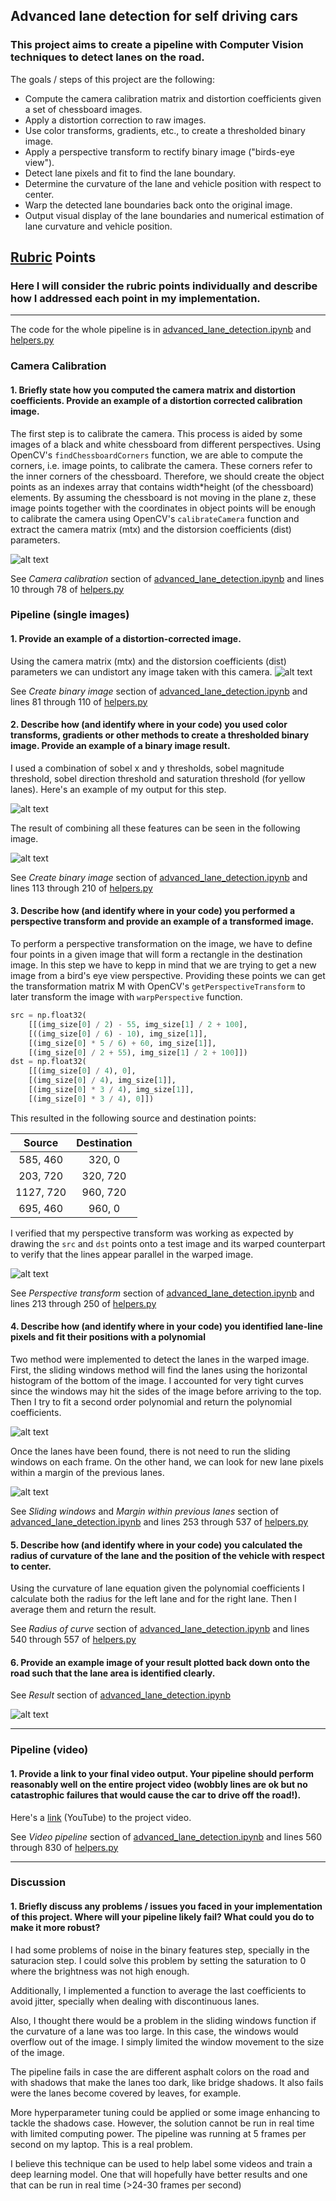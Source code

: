 ## Advanced lane detection for self driving cars

### This project aims to create a pipeline with Computer Vision techniques to detect lanes on the road.

The goals / steps of this project are the following:

* Compute the camera calibration matrix and distortion coefficients given a set of chessboard images.
* Apply a distortion correction to raw images.
* Use color transforms, gradients, etc., to create a thresholded binary image.
* Apply a perspective transform to rectify binary image ("birds-eye view").
* Detect lane pixels and fit to find the lane boundary.
* Determine the curvature of the lane and vehicle position with respect to center.
* Warp the detected lane boundaries back onto the original image.
* Output visual display of the lane boundaries and numerical estimation of lane curvature and vehicle position.

[//]: # (Image References)

[image1]: ./output_images/chessboard_undistorted.png "Chessboard undistortion"
[image2]: ./output_images/undistorted.png "Undistorted"
[image3]: ./output_images/gradients_and_color.png "Gradients and color processing"
[image4]: ./output_images/combined.png "Gradients and color processing combined"
[image5]: ./output_images/warped.png "Bird's eye view transformation"
[image6]: ./output_images/sliding_windows.png "Lane finding with sliding windows"
[image7]: ./output_images/previous_poly.png "Lane finding with previous polynomial coefficients"
[image8]: ./output_images/result.png "Unwarped detections on original image"

[video1]: ./project_video.mp4 "Video"

## [Rubric](https://review.udacity.com/#!/rubrics/571/view) Points

### Here I will consider the rubric points individually and describe how I addressed each point in my implementation.  

---

The code for the whole pipeline is in [advanced_lane_detection.ipynb](https://github.com/josh31416/self-driving-car-nanodegree-at-udacity/blob/master/advanced-lane-detection/advanced_lane_detection.ipynb) and [helpers.py](https://github.com/josh31416/self-driving-car-nanodegree-at-udacity/blob/master/advanced-lane-detection/helpers.py)

### Camera Calibration

#### 1. Briefly state how you computed the camera matrix and distortion coefficients. Provide an example of a distortion corrected calibration image.

The first step is to calibrate the camera. This process is aided by some images of a black and white chessboard from different perspectives. Using OpenCV's `findChessboardCorners` function, we are able to compute the corners, i.e. image points, to calibrate the camera. These corners refer to the inner corners of the chessboard. Therefore, we should create the object points as an indexes array that contains width*height (of the chessboard) elements. By assuming the chessboard is not moving in the plane z, these image points together with the coordinates in object points will be enough to calibrate the camera using OpenCV's `calibrateCamera` function and extract the camera matrix (mtx) and the distorsion coefficients (dist) parameters.

![alt text][image1]

See *Camera calibration* section of [advanced_lane_detection.ipynb](https://github.com/josh31416/self-driving-car-nanodegree-at-udacity/blob/master/advanced-lane-detection/advanced_lane_detection.ipynb) and lines 10 through 78 of [helpers.py](https://github.com/josh31416/self-driving-car-nanodegree-at-udacity/blob/master/advanced-lane-detection/helpers.py)

### Pipeline (single images)

#### 1. Provide an example of a distortion-corrected image.

Using the camera matrix (mtx) and the distorsion coefficients (dist) parameters we can undistort any image taken with this camera.
![alt text][image2]

See *Create binary image* section of [advanced_lane_detection.ipynb](https://github.com/josh31416/self-driving-car-nanodegree-at-udacity/blob/master/advanced-lane-detection/advanced_lane_detection.ipynb) and lines 81 through 110 of [helpers.py](https://github.com/josh31416/self-driving-car-nanodegree-at-udacity/blob/master/advanced-lane-detection/helpers.py)

#### 2. Describe how (and identify where in your code) you used color transforms, gradients or other methods to create a thresholded binary image. Provide an example of a binary image result.

I used a combination of sobel x and y thresholds, sobel magnitude threshold, sobel direction threshold and saturation threshold (for yellow lanes). Here's an example of my output for this step.

![alt text][image3]

The result of combining all these features can be seen in the following image.

![alt text][image4]

See *Create binary image* section of [advanced_lane_detection.ipynb](https://github.com/josh31416/self-driving-car-nanodegree-at-udacity/blob/master/advanced-lane-detection/advanced_lane_detection.ipynb) and lines 113 through 210 of [helpers.py](https://github.com/josh31416/self-driving-car-nanodegree-at-udacity/blob/master/advanced-lane-detection/helpers.py)

#### 3. Describe how (and identify where in your code) you performed a perspective transform and provide an example of a transformed image.

To perform a perspective transformation on the image, we have to define four points in a given image that will form a rectangle in the destination image. In this step we have to kepp in mind that we are trying to get a new image from a bird's eye view perspective. Providing these points we can get the transformation matrix M with OpenCV's `getPerspectiveTransform` to later transform the image with `warpPerspective` function.

```python
src = np.float32(
    [[(img_size[0] / 2) - 55, img_size[1] / 2 + 100],
    [((img_size[0] / 6) - 10), img_size[1]],
    [(img_size[0] * 5 / 6) + 60, img_size[1]],
    [(img_size[0] / 2 + 55), img_size[1] / 2 + 100]])
dst = np.float32(
    [[(img_size[0] / 4), 0],
    [(img_size[0] / 4), img_size[1]],
    [(img_size[0] * 3 / 4), img_size[1]],
    [(img_size[0] * 3 / 4), 0]])
```

This resulted in the following source and destination points:

| Source        | Destination   | 
|:-------------:|:-------------:| 
| 585, 460      | 320, 0        | 
| 203, 720      | 320, 720      |
| 1127, 720     | 960, 720      |
| 695, 460      | 960, 0        |

I verified that my perspective transform was working as expected by drawing the `src` and `dst` points onto a test image and its warped counterpart to verify that the lines appear parallel in the warped image.

![alt text][image5]

See *Perspective transform* section of [advanced_lane_detection.ipynb](https://github.com/josh31416/self-driving-car-nanodegree-at-udacity/blob/master/advanced-lane-detection/advanced_lane_detection.ipynb) and lines 213 through 250 of [helpers.py](https://github.com/josh31416/self-driving-car-nanodegree-at-udacity/blob/master/advanced-lane-detection/helpers.py)

#### 4. Describe how (and identify where in your code) you identified lane-line pixels and fit their positions with a polynomial

Two method were implemented to detect the lanes in the warped image. First, the sliding windows method will find the lanes using the horizontal histogram of the bottom of the image. I accounted for very tight curves since the windows may hit the sides of the image before arriving to the top. Then I try to fit a second order polynomial and return the polynomial coefficients.

![alt text][image6]

Once the lanes have been found, there is not need to run the sliding windows on each frame. On the other hand, we can look for new lane pixels within a margin of the previous lanes. 

![alt text][image7]

See *Sliding windows* and *Margin within previous lanes* section of [advanced_lane_detection.ipynb](https://github.com/josh31416/self-driving-car-nanodegree-at-udacity/blob/master/advanced-lane-detection/advanced_lane_detection.ipynb) and lines 253 through 537 of [helpers.py](https://github.com/josh31416/self-driving-car-nanodegree-at-udacity/blob/master/advanced-lane-detection/helpers.py)

#### 5. Describe how (and identify where in your code) you calculated the radius of curvature of the lane and the position of the vehicle with respect to center.

Using the curvature of lane equation given the polynomial coefficients I calculate both the radius for the left lane and for the right lane. Then I average them and return the result.

See *Radius of curve* section of [advanced_lane_detection.ipynb](https://github.com/josh31416/self-driving-car-nanodegree-at-udacity/blob/master/advanced-lane-detection/advanced_lane_detection.ipynb) and lines 540 through 557 of [helpers.py](https://github.com/josh31416/self-driving-car-nanodegree-at-udacity/blob/master/advanced-lane-detection/helpers.py)

#### 6. Provide an example image of your result plotted back down onto the road such that the lane area is identified clearly.

See *Result* section of [advanced_lane_detection.ipynb](https://github.com/josh31416/self-driving-car-nanodegree-at-udacity/blob/master/advanced-lane-detection/advanced_lane_detection.ipynb)

![alt text][image8]

---

### Pipeline (video)

#### 1. Provide a link to your final video output.  Your pipeline should perform reasonably well on the entire project video (wobbly lines are ok but no catastrophic failures that would cause the car to drive off the road!).

Here's a [link](https://youtu.be/X7GdggYSK0k) (YouTube) to the project video.

See *Video pipeline* section of [advanced_lane_detection.ipynb](https://github.com/josh31416/self-driving-car-nanodegree-at-udacity/blob/master/advanced-lane-detection/advanced_lane_detection.ipynb) and lines 560 through 830 of [helpers.py](https://github.com/josh31416/self-driving-car-nanodegree-at-udacity/blob/master/advanced-lane-detection/helpers.py)

---

### Discussion

#### 1. Briefly discuss any problems / issues you faced in your implementation of this project.  Where will your pipeline likely fail?  What could you do to make it more robust?

I had some problems of noise in the binary features step, specially in the saturacion step. I could solve this problem by setting the saturation to 0 where the brightness was not high enough.

Additionally, I implemented a function to average the last coefficients to avoid jitter, specially when dealing with discontinuous lanes.

Also, I thought there would be a problem in the sliding windows function if the curvature of a lane was too large. In this case, the windows would overflow out of the image. I simply limited the window movement to the size of the image.

The pipeline fails in case the are different asphalt colors on the road and with shadows that make the lanes too dark, like bridge shadows. It also fails were the lanes become covered by leaves, for example.

More hyperparameter tuning could be applied or some image enhancing to tackle the shadows case. However, the solution cannot be run in real time with limited computing power. The pipeline was running at 5 frames per second on my laptop. This is a real problem.

I believe this technique can be used to help label some videos and train a deep learning model. One that will hopefully have better results and one that can be run in real time (>24-30 frames per second)
